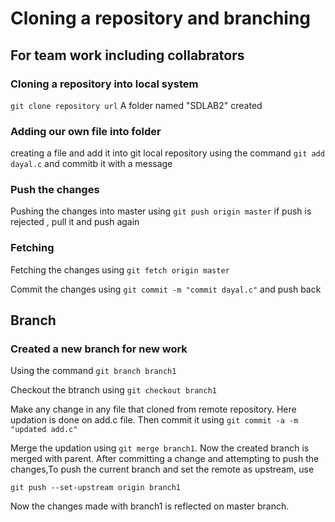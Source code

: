 # Cloning a repository and branching
## For team work including collabrators
### Cloning a repository into local system
```git clone repository url```
A folder named "SDLAB2"  created
### Adding our own file into folder
creating a file  and add it into git local repository using the command ```git add dayal.c``` and commitb it with a message
### Push the changes
Pushing the changes into master using ```git push origin master```
if push is rejected , pull it and push again

### Fetching
Fetching the changes using 
```git fetch origin master```


Commit the changes using ```git commit -m "commit dayal.c"``` and push back

## Branch
### Created a new branch for new work
Using the command ```git branch branch1```


Checkout the btranch using ```git checkout branch1```

Make any change in any file that cloned from remote repository. Here updation is done on add.c file. Then commit it using ```git commit -a -m "updated add.c"``` 

Merge the updation using ```git merge branch1```. Now the created branch is merged with parent.
After committing a change and attempting to push the changes,To push the current branch and set the remote as upstream, use

``` git push --set-upstream origin branch1 ```


Now the changes made with branch1 is reflected on master branch.
